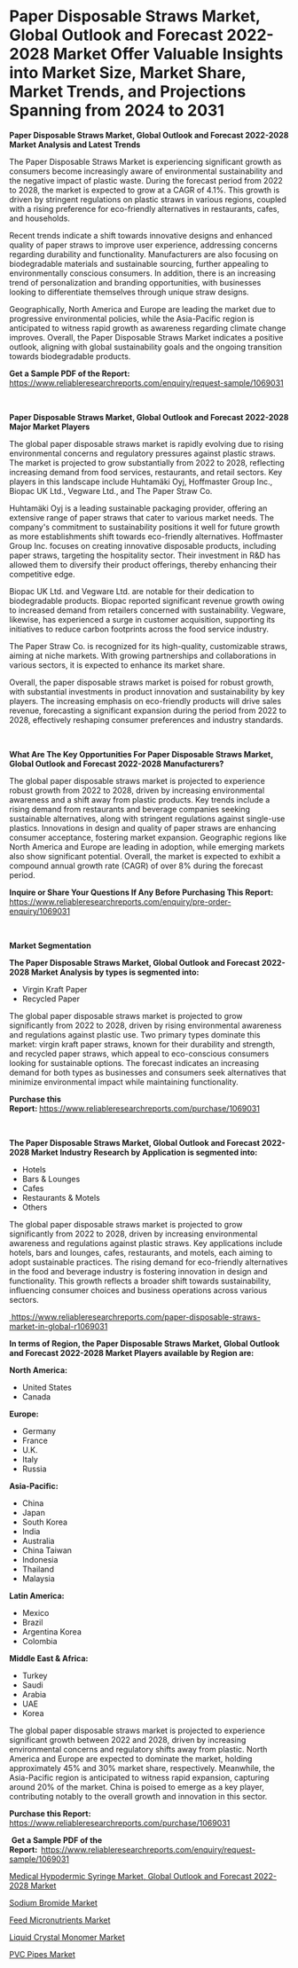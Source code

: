 <p><h1>Paper Disposable Straws Market, Global Outlook and Forecast 2022-2028 Market Offer Valuable Insights into Market Size, Market Share, Market Trends, and Projections Spanning from 2024 to 2031</h1></p><p><strong>Paper Disposable Straws Market, Global Outlook and Forecast 2022-2028 Market Analysis and Latest Trends</strong></p>
<p><p>The Paper Disposable Straws Market is experiencing significant growth as consumers become increasingly aware of environmental sustainability and the negative impact of plastic waste. During the forecast period from 2022 to 2028, the market is expected to grow at a CAGR of 4.1%. This growth is driven by stringent regulations on plastic straws in various regions, coupled with a rising preference for eco-friendly alternatives in restaurants, cafes, and households.</p><p>Recent trends indicate a shift towards innovative designs and enhanced quality of paper straws to improve user experience, addressing concerns regarding durability and functionality. Manufacturers are also focusing on biodegradable materials and sustainable sourcing, further appealing to environmentally conscious consumers. In addition, there is an increasing trend of personalization and branding opportunities, with businesses looking to differentiate themselves through unique straw designs. </p><p>Geographically, North America and Europe are leading the market due to progressive environmental policies, while the Asia-Pacific region is anticipated to witness rapid growth as awareness regarding climate change improves. Overall, the Paper Disposable Straws Market indicates a positive outlook, aligning with global sustainability goals and the ongoing transition towards biodegradable products.</p></p>
<p><strong>Get a Sample PDF of the Report:&nbsp;</strong> <a href="https://www.reliableresearchreports.com/enquiry/request-sample/1069031">https://www.reliableresearchreports.com/enquiry/request-sample/1069031</a></p>
<p>&nbsp;</p>
<p><strong>Paper Disposable Straws Market, Global Outlook and Forecast 2022-2028 Major Market Players</strong></p>
<p><p>The global paper disposable straws market is rapidly evolving due to rising environmental concerns and regulatory pressures against plastic straws. The market is projected to grow substantially from 2022 to 2028, reflecting increasing demand from food services, restaurants, and retail sectors. Key players in this landscape include Huhtamäki Oyj, Hoffmaster Group Inc., Biopac UK Ltd., Vegware Ltd., and The Paper Straw Co.</p><p>Huhtamäki Oyj is a leading sustainable packaging provider, offering an extensive range of paper straws that cater to various market needs. The company's commitment to sustainability positions it well for future growth as more establishments shift towards eco-friendly alternatives. Hoffmaster Group Inc. focuses on creating innovative disposable products, including paper straws, targeting the hospitality sector. Their investment in R&D has allowed them to diversify their product offerings, thereby enhancing their competitive edge.</p><p>Biopac UK Ltd. and Vegware Ltd. are notable for their dedication to biodegradable products. Biopac reported significant revenue growth owing to increased demand from retailers concerned with sustainability. Vegware, likewise, has experienced a surge in customer acquisition, supporting its initiatives to reduce carbon footprints across the food service industry.</p><p>The Paper Straw Co. is recognized for its high-quality, customizable straws, aiming at niche markets. With growing partnerships and collaborations in various sectors, it is expected to enhance its market share.</p><p>Overall, the paper disposable straws market is poised for robust growth, with substantial investments in product innovation and sustainability by key players. The increasing emphasis on eco-friendly products will drive sales revenue, forecasting a significant expansion during the period from 2022 to 2028, effectively reshaping consumer preferences and industry standards.</p></p>
<p>&nbsp;</p>
<p><strong>What Are The Key Opportunities For Paper Disposable Straws Market, Global Outlook and Forecast 2022-2028 Manufacturers?</strong></p>
<p><p>The global paper disposable straws market is projected to experience robust growth from 2022 to 2028, driven by increasing environmental awareness and a shift away from plastic products. Key trends include a rising demand from restaurants and beverage companies seeking sustainable alternatives, along with stringent regulations against single-use plastics. Innovations in design and quality of paper straws are enhancing consumer acceptance, fostering market expansion. Geographic regions like North America and Europe are leading in adoption, while emerging markets also show significant potential. Overall, the market is expected to exhibit a compound annual growth rate (CAGR) of over 8% during the forecast period.</p></p>
<p><strong>Inquire or Share Your Questions If Any Before Purchasing This Report:</strong> <a href="https://www.reliableresearchreports.com/enquiry/pre-order-enquiry/1069031">https://www.reliableresearchreports.com/enquiry/pre-order-enquiry/1069031</a></p>
<p>&nbsp;</p>
<p><strong>Market Segmentation</strong></p>
<p><strong>The Paper Disposable Straws Market, Global Outlook and Forecast 2022-2028 Market Analysis by types is segmented into:</strong></p>
<p><ul><li>Virgin Kraft Paper</li><li>Recycled Paper</li></ul></p>
<p><p>The global paper disposable straws market is projected to grow significantly from 2022 to 2028, driven by rising environmental awareness and regulations against plastic use. Two primary types dominate this market: virgin kraft paper straws, known for their durability and strength, and recycled paper straws, which appeal to eco-conscious consumers looking for sustainable options. The forecast indicates an increasing demand for both types as businesses and consumers seek alternatives that minimize environmental impact while maintaining functionality.</p></p>
<p><strong>Purchase this Report:&nbsp;</strong><a href="https://www.reliableresearchreports.com/purchase/1069031">https://www.reliableresearchreports.com/purchase/1069031</a></p>
<p>&nbsp;</p>
<p><strong>The Paper Disposable Straws Market, Global Outlook and Forecast 2022-2028 Market Industry Research by Application is segmented into:</strong></p>
<p><ul><li>Hotels</li><li>Bars & Lounges</li><li>Cafes</li><li>Restaurants & Motels</li><li>Others</li></ul></p>
<p><p>The global paper disposable straws market is projected to grow significantly from 2022 to 2028, driven by increasing environmental awareness and regulations against plastic straws. Key applications include hotels, bars and lounges, cafes, restaurants, and motels, each aiming to adopt sustainable practices. The rising demand for eco-friendly alternatives in the food and beverage industry is fostering innovation in design and functionality. This growth reflects a broader shift towards sustainability, influencing consumer choices and business operations across various sectors.</p></p>
<p><a href="https://www.reliableresearchreports.com/paper-disposable-straws-market-in-global-r1069031">&nbsp;https://www.reliableresearchreports.com/paper-disposable-straws-market-in-global-r1069031</a></p>
<p><strong>In terms of Region, the Paper Disposable Straws Market, Global Outlook and Forecast 2022-2028 Market Players available by Region are:</strong></p>
<p>
    <p> <strong> North America: </strong>
        <ul>
            <li>United States</li>
            <li>Canada</li>
        </ul>
        </p> 
    <p> <strong> Europe: </strong>
        <ul>
            <li>Germany</li>
            <li>France</li>
            <li>U.K.</li>
            <li>Italy</li>
            <li>Russia</li>
        </ul>
        </p> 
    <p> <strong> Asia-Pacific: </strong>
        <ul>
            <li>China</li>
            <li>Japan</li>
            <li>South Korea</li>
            <li>India</li>
            <li>Australia</li>
            <li>China Taiwan</li>
            <li>Indonesia</li>
            <li>Thailand</li>
            <li>Malaysia</li>
        </ul>
        </p> 
    <p> <strong> Latin America: </strong>
        <ul>
            <li>Mexico</li>
            <li>Brazil</li>
            <li>Argentina Korea</li>
            <li>Colombia</li>
        </ul>
        </p> 
    <p> <strong> Middle East & Africa: </strong>
        <ul>
            <li>Turkey</li>
            <li>Saudi</li>
            <li>Arabia</li>
            <li>UAE</li>
            <li>Korea</li>
        </ul>
    </p>
    </p>
<p><p>The global paper disposable straws market is projected to experience significant growth between 2022 and 2028, driven by increasing environmental concerns and regulatory shifts away from plastic. North America and Europe are expected to dominate the market, holding approximately 45% and 30% market share, respectively. Meanwhile, the Asia-Pacific region is anticipated to witness rapid expansion, capturing around 20% of the market. China is poised to emerge as a key player, contributing notably to the overall growth and innovation in this sector.</p></p>
<p><strong>Purchase this Report: </strong><a href="https://www.reliableresearchreports.com/purchase/1069031">https://www.reliableresearchreports.com/purchase/1069031</a></p>
<p>&nbsp;<strong>Get a Sample PDF of the Report:&nbsp;&nbsp;</strong><a href="https://www.reliableresearchreports.com/enquiry/request-sample/1069031">https://www.reliableresearchreports.com/enquiry/request-sample/1069031</a></p>
<p><strong></strong></p>
<p><p><a href="https://github.com/MonroeBullock54/Market-Research-Report-List-1/blob/main/medical-hypodermic-syringe-market-global-outlook-and-forecast-2022-2028-market.md">Medical Hypodermic Syringe Market, Global Outlook and Forecast 2022-2028 Market</a></p><p><a href="https://medium.com/@luke.bailey5468/the-sodium-bromide-market-research-report-provides-an-in-depth-and-up-to-date-analysis-of-the-01e7dccceca5">Sodium Bromide Market</a></p><p><a href="https://www.linkedin.com/pulse/feed-micronutrients-market-investigation-industry-evolution-jakte?trackingId=sLT8XYwcSnO3kFZOk1UxHw%3D%3D">Feed Micronutrients Market</a></p><p><a href="https://medium.com/@luke.bailey5468/this-report-aims-to-provide-a-comprehensive-presentation-of-the-global-market-for-liquid-crystal-afb509774229">Liquid Crystal Monomer Market</a></p><p><a href="https://issuu.com/reportprime-2/docs/pvc-pipes-market-size-2030.pptx_f9c0fb1f8e43c1">PVC Pipes Market</a></p></p>